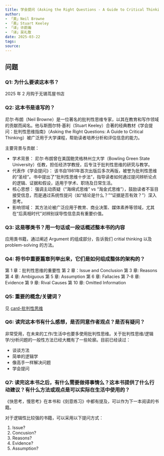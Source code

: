 ```yaml
---
title: 学会提问 (Asking the Right Questions - A Guide to Critical Thinking)
author: 
- 「美」Neil Browne
- 「美」Stuart Keeley
- 「译」许蔚瀚
- 「译」吴礼敬
date: 2025-03-22
tags:
source:
---
```


## 问题

### Q1: 为什么要读这本书？

2025 年 2 月购于无锡茑屋书店

### Q2: 这本书是谁写的？

尼尔·布朗（Neil Browne）是一位著名的批判性思维专家，以其在教育和写作领域的贡献而闻名。他与斯图尔特·基利（Stuart Keeley）合著的经典教材《学会提问：批判性思维指南》（Asking the Right Questions: A Guide to Critical Thinking）被广泛用于大学课程，帮助读者培养分析和评估信息的能力。

主要背景与贡献：

- 学术背景：
    尼尔·布朗曾在美国鲍灵格林州立大学（Bowling Green State University）任教，担任经济学教授，后专注于批判性思维的研究与教学。
- 代表作《学会提问》：
    该书自1981年首次出版后多次再版，被誉为批判性思维的“圣经”。书中提出了“批判性思维十步法”，指导读者如何通过提问辨析论点的逻辑、证据和假设，适用于学术、职场及日常生活。
- 核心思想：
    强调主动质疑（“海绵式思维” vs “淘金式思维”），鼓励读者不盲目接受信息，而是通过系统性提问（如“结论是什么？”“证据是否有效？”）深入思考。
- 影响领域：
    其方法论被广泛应用于教育、商业决策、媒体素养等领域，尤其在“后真相时代”对辨别误导性信息具有重要价值。

### Q3: 这是哪类书？用一句话或一段话概述整本书的内容

应用类书籍，通过阐述 Argument 的组成部分，告诉我们 critial thinking 以及 problem-solving 的方法。

### Q4: 将书中重要篇章列举出来，它们是如何组成整体的架构的？

第 1 章：批判性思维的重要性
第 2 章：Issue and Conclusion
第 3 章: Reasons
第 4 章: Ambiguous
第 5 章: Assumption
第 6 章: Fallacies
第 7-8 章: Evidence
第 9 章: Rival Causes
第 10 章: Omitted Information

### Q5: 重要的概念/关键词？

见 [card-批判性思维](/docs/NS-card-批判性思维.md)

### Q6: 读完这本书有什么感想，是否同意作者观点？是否有疑问？

非常受用，在未来的工作/生活中也要多使用批判性思维。关于批判性思维/逻辑学/分析问题的一般性方法已经大概有了一些轮廓。目前已经读过：

- 谈谈方法
- 简单的逻辑学
- 像高手一样解决问题
- 学会提问

### Q7: 读完这本书之后，有什么需要做得事情么？这本书提供了什么行动建议？有什么方法或观点是可以实际在生活中使用的？

《快思考，慢思考》在本书和《刻意练习》中都有提及，可以作为下一本阅读的书籍。

对于逻辑性比较强的书籍，可以采用以下提问方式：

1. Issue?
2. Concusion?
3. Reasons?
4. Evidence?
5. Assumption?
